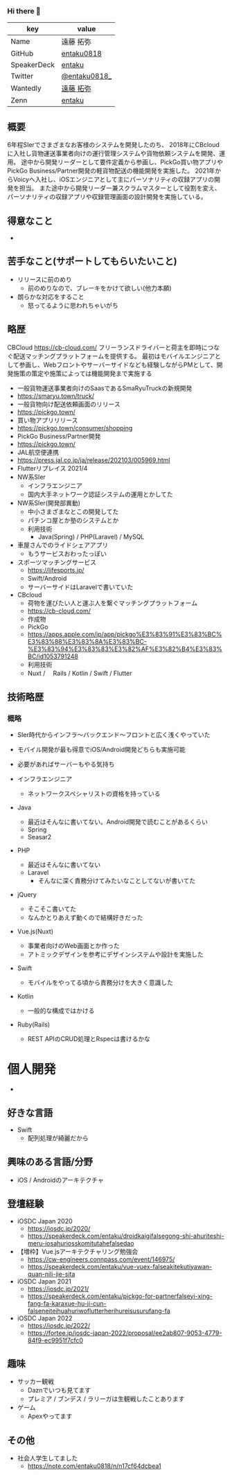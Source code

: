### Hi there 👋

<!--
**entaku0818/entaku0818** is a ✨ _special_ ✨ repository because its `README.md` (this file) appears on your GitHub profile.

Here are some ideas to get you started:

- 🔭 I’m currently working on ...
- 🌱 I’m currently learning ...
- 👯 I’m looking to collaborate on ...
- 🤔 I’m looking for help with ...
- 💬 Ask me about ...
- 📫 How to reach me: ...
- 😄 Pronouns: ...
- ⚡ Fun fact: ...
-->

|key|value|
|---|-----|
|Name| 遠藤 拓弥|
|GitHub|[entaku0818](https://github.com/entaku0818)|
|SpeakerDeck|[entaku](https://speakerdeck.com/entaku/)|
|Twitter|[@entaku0818_](https://twitter.com/entaku0818)| 
|Wantedly|[遠藤 拓弥](https://www.wantedly.com/id/entaku0818)|
|Zenn|[entaku](https://zenn.dev/entaku)|


## 概要
6年程SIerでさまざまなお客様のシステムを開発したのち、
2018年にCBcloudに入社し貨物運送事業者向けの運行管理システムや貨物依頼システムを開発、運用。
途中から開発リーダーとして要件定義から参画し、PickGo買い物アプリやPickGo Business/Partner開発の軽貨物配送の機能開発を実施した。
2021年からVoicyへ入社し、iOSエンジニアとして主にパーソナリティの収録アプリの開発を担当。
また途中から開発リーダー兼スクラムマスターとして役割を変え、パーソナリティの収録アプリや収録管理画面の設計開発を実施している。



## 得意なこと
- 

## 苦手なこと(サポートしてもらいたいこと)
- リリースに前のめり
    - 前のめりなので、ブレーキをかけて欲しい(他力本願)
- 朗らかな対応をすること
    - 怒ってるように思われちゃいがち

## 略歴
CBCloud
https://cb-cloud.com/
フリーランスドライバーと荷主を即時につなぐ配送マッチングプラットフォームを提供する。 最初はモバイルエンジニアとして参画し、Webフロントやサーバーサイドなども経験しながらPMとして、開発施策の策定や施策によっては機能開発まで実施する

- 一般貨物運送事業者向けのSaasであるSmaRyuTruckの新規開発
 - https://smaryu.town/truck/
- 一般貨物向け配送依頼画面のリリース 
 - https://pickgo.town/ 
- 買い物アプリリリース
 - https://pickgo.town/consumer/shopping
- PickGo Business/Partner開発
 - https://pickgo.town/
- JAL航空便連携
 - https://press.jal.co.jp/ja/release/202103/005969.html
- Flutterリプレイス 2021/4
- NW系SIer
    - インフラエンジニア
    - 国内大手ネットワーク認証システムの運用とかしてた
- NW系SIer(開発部異動)
    - 中小さまざまなとこの開発してた
    - パチンコ屋とか塾のシステムとか
    - 利用技術
        - Java(Spring) / PHP(Laravel) / MySQL
- 車屋さんでのライドシェアアプリ
    - もうサービスおわったっぽい
- スポーツマッチングサービス
    - https://lifesports.jp/
    - Swift/Android　
    - サーバーサイドはLaravelで書いていた
- CBcloud
    - 荷物を運びたい人と運ぶ人を繋ぐマッチングプラットフォーム 
    - https://cb-cloud.com/
    - 作成物
     - PickGo
     - https://apps.apple.com/jp/app/pickgo%E3%83%91%E3%83%BC%E3%83%88%E3%83%8A%E3%83%BC-%E3%83%94%E3%83%83%E3%82%AF%E3%82%B4%E3%83%BC/id1053791248
    - 利用技術
     - Nuxt /　 Rails / Kotlin / Swift / Flutter

         
## 技術略歴
### 概略
- SIer時代からインフラ〜バックエンド〜フロントと広く浅くやっていた
- モバイル開発が最も得意でiOS/Android開発どちらも実施可能
- 必要があればサーバーもやる気持ち

- インフラエンジニア
    - ネットワークスペシャリストの資格を持っている
- Java
    - 最近はそんなに書いてない。Android開発で読むことがあるくらい
    - Spring
    - Seasar2
- PHP
    - 最近はそんなに書いてない
    - Laravel
        - そんなに深く責務分けてみたいなことしてないが書いてた
- jQuery
    - そこそこ書いてた
    - なんかとりあえず動くので結構好きだった
- Vue.js(Nuxt)
    - 事業者向けのWeb画面とか作った
    - アトミックデザインを参考にデザインシステムや設計を実施した
- Swift
    - モバイルをやってる頃から責務分けを大きく意識した
- Kotlin
    - 一般的な構成ではかける
- Ruby(Rails)
    - REST APIのCRUD処理とRspecは書けるかな
 

# 個人開発
- 
 

## 好きな言語
- Swift
    - 配列処理が綺麗だから

## 興味のある言語/分野

- iOS / Androidのアーキテクチャ



## 登壇経験
- iOSDC Japan 2020 
    - https://iosdc.jp/2020/
    - https://speakerdeck.com/entaku/droidkaigifalsegong-shi-ahuriteshi-meru-iosahuriosskomitutahefalsedao
- 【増枠】Vue.jsアーキテクチャリング勉強会
    - https://cw-engineers.connpass.com/event/146975/
    - https://speakerdeck.com/entaku/vue-vuex-falseakitekutiyawan-quan-nili-jie-sita
- iOSDC Japan 2021
    - https://iosdc.jp/2021/
    - https://speakerdeck.com/entaku/pickgo-for-partnerfalseyi-xing-fang-fa-karaxue-hu-ji-cun-falseneiteihuahuriwoflutterherihureisusurufang-fa
- iOSDC Japan 2022
    - https://iosdc.jp/2022/
    - https://fortee.jp/iosdc-japan-2022/proposal/ee2ab807-9053-4779-84f9-ec9951f7cfc0

## 趣味
- サッカー観戦
    - Daznでいつも見てます
    - プレミア / ブンデス / ラリーガは生観戦したことあります
- ゲーム
    - Apexやってます


## その他
- 社会人学生してました
    - https://note.com/entaku0818/n/n17cf64dcbea1

     


